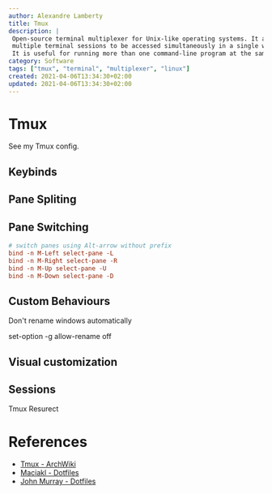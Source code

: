 ```yaml
---
author: Alexandre Lamberty
title: Tmux 
description: |
 Open-source terminal multiplexer for Unix-like operating systems. It allows
 multiple terminal sessions to be accessed simultaneously in a single window.
 It is useful for running more than one command-line program at the same time
category: Software
tags: ["tmux", "terminal", "multiplexer", "linux"]
created: 2021-04-06T13:34:30+02:00
updated: 2021-04-06T13:34:30+02:00
---
```

# Tmux

See my Tmux config.

## Keybinds

## Pane Spliting

## Pane Switching

```conf
# switch panes using Alt-arrow without prefix
bind -n M-Left select-pane -L
bind -n M-Right select-pane -R
bind -n M-Up select-pane -U
bind -n M-Down select-pane -D
```

## Custom Behaviours

Don't rename windows automatically

set-option -g allow-rename off

## Visual customization

## Sessions

Tmux Resurect

# References

- [Tmux - ArchWiki](https://wiki.archlinux.org/title/tmux)
- [Maciakl - Dotfiles](https://github.com/maciakl/.dotfiles/blob/master/.tmux.conf)
- [John Murray - Dotfiles](https://github.com/JohnMurray/dotfiles/blob/master/.tmux.conf)
